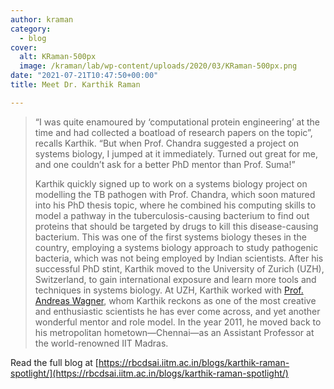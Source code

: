 ```yaml
---
author: kraman
category:
  - blog
cover:
  alt: KRaman-500px
  image: /kraman/lab/wp-content/uploads/2020/03/KRaman-500px.png
date: "2021-07-21T10:47:50+00:00"
title: Meet Dr. Karthik Raman

---
```

> “I was quite enamoured by ‘computational protein engineering’ at the time and had collected a boatload of research papers on the topic”, recalls Karthik. “But when Prof. Chandra suggested a project on systems biology, I jumped at it immediately. Turned out great for me, and one couldn’t ask for a better PhD mentor than Prof. Suma!”
>
> Karthik quickly signed up to work on a systems biology project on modelling the TB pathogen with Prof. Chandra, which soon matured into his PhD thesis topic, where he combined his computing skills to model a pathway in the tuberculosis-causing bacterium to find out proteins that should be targeted by drugs to kill this disease-causing bacterium. This was one of the first systems biology theses in the country, employing a systems biology approach to study pathogenic bacteria, which was not being employed by Indian scientists. After his successful PhD stint, Karthik moved to the University of Zurich (UZH), Switzerland, to gain international exposure and learn more tools and techniques in systems biology. At UZH, Karthik worked with [Prof. Andreas Wagner](https://www.ieu.uzh.ch/wagner/), whom Karthik reckons as one of the most creative and enthusiastic scientists he has ever come across, and yet another wonderful mentor and role model. In the year 2011, he moved back to his metropolitan hometown—Chennai—as an Assistant Professor at the world-renowned IIT Madras.

Read the full blog at [https://rbcdsai.iitm.ac.in/blogs/karthik-raman-spotlight/](https://rbcdsai.iitm.ac.in/blogs/karthik-raman-spotlight/)
